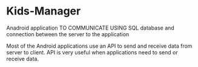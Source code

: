 # Kids-Manager

Anadroid application TO COMMUNICATE
USING SQL database and connection between the server to the application 

Most of the Android applications use an API to send and receive data from server to client. API is very useful when applications need to send or receive data.

